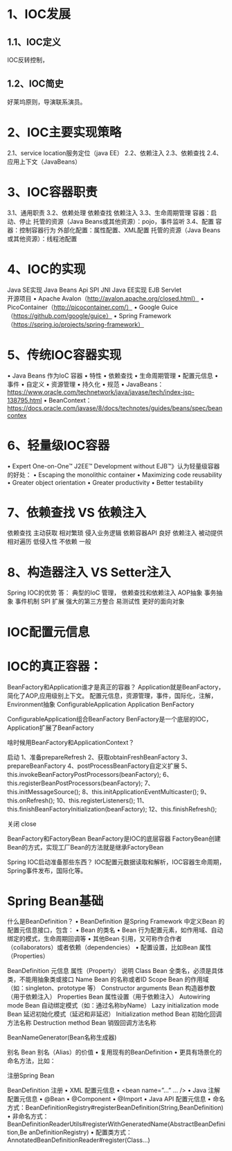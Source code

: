 # 1、IOC发展
## 1.1、IOC定义
IOC反转控制，
## 1.2、IOC简史
好莱坞原则，导演联系演员。
# 2、IOC主要实现策略
2.1、service location服务定位（java EE）
2.2、依赖注入
2.3、依赖查找
2.4、应用上下文（JavaBeans）
# 3、IOC容器职责
3.1、通用职责
3.2、依赖处理
依赖查找
依赖注入
3.3、生命周期管理
容器：启动、停止
托管的资源（Java Beans或其他资源）：pojo，事件监听
3.4、配置
容器：控制容器行为
外部化配置：属性配置、XML配置
托管的资源（Java Beans或其他资源）：线程池配置
# 4、IOC的实现
Java SE实现
     Java Beans Api
     SPI
     JNI
Java EE实现
     EJB
     Servlet  
开源项目
• Apache Avalon（http://avalon.apache.org/closed.html） 
• PicoContainer（http://picocontainer.com/） 
• Google Guice（https://github.com/google/guice） 
• Spring Framework（https://spring.io/projects/spring-framework）
# 5、传统IOC容器实现
• Java Beans 作为IoC 容器 
• 特性 
    • 依赖查找 
    • 生命周期管理 
    • 配置元信息 
    • 事件 
    • 自定义 
    • 资源管理 
    • 持久化 
    • 规范 
• JavaBeans：https://www.oracle.com/technetwork/java/javase/tech/index-jsp-138795.html 
• BeanContext：https://docs.oracle.com/javase/8/docs/technotes/guides/beans/spec/beancontex
# 6、轻量级IOC容器
• Expert One-on-One™ J2EE™ Development without EJB™》认为轻量级容器的好处：
• Escaping the monolithic container
• Maximizing code reusability
• Greater object orientation
• Greater productivity
• Better testability
# 7、依赖查找 VS 依赖注入
依赖查找  主动获取 相对繁琐 侵入业务逻辑 依赖容器API 良好
依赖注入  被动提供 相对遍历 低侵入性    不依赖      一般
# 8、构造器注入 VS Setter注入


Spring IOC的优势
答： 典型的IoC 管理，
依赖查找和依赖注入 
AOP抽象 事务抽象 
事件机制 SPI 扩展 
强大的第三方整合 易测试性 更好的面向对象

# IOC配置元信息

# IOC的真正容器：
BeanFactory和Application谁才是真正的容器？
Application就是BeanFactory，简化了AOP,应用级别上下文。
配置元信息，资源管理，事件，国际化，注解，Environment抽象
ConfigurableApplication Application BenFactory

ConfigurableApplication组合BeanFactory
BenFactory是一个底层的IOC，Application扩展了BeanFactory

啥时候用BeanFactory和ApplicationContext？

启动
1、准备prepareRefresh
2、获取obtainFreshBeanFactory
3、prepareBeanFactory
4、postProcessBeanFactory自定义扩展
5、this.invokeBeanFactoryPostProcessors(beanFactory);
6、this.registerBeanPostProcessors(beanFactory);
7、this.initMessageSource();
8、this.initApplicationEventMulticaster();
9、this.onRefresh();
10、this.registerListeners();
11、this.finishBeanFactoryInitialization(beanFactory);
12、this.finishRefresh();

关闭
close

BeanFactory和FactoryBean
BeanFactory是IOC的底层容器
FactoryBean创建Bean的方式，实现工厂Bean的方法就是继承FactoryBean

Spring IOC启动准备那些东西？
IOC配置元数据读取和解析，IOC容器生命周期，Spring事件发布，国际化等。

# Spring Bean基础

 什么是BeanDefinition？ 
• BeanDefinition 是Spring Framework 中定义Bean 的配置元信息接口，包含： 
• Bean 的类名
• Bean 行为配置元素，如作用域、自动绑定的模式，生命周期回调等
• 其他Bean 引用，又可称作合作者（collaborators）或者依赖（dependencies）
• 配置设置，比如Bean 属性（Properties）

 BeanDefinition 元信息 
 属性（Property） 说明 
 Class Bean 全类名，必须是具体类，不能用抽象类或接口 
 Name Bean 的名称或者ID 
 Scope Bean 的作用域（如：singleton、prototype 等） 
 Constructor arguments Bean 构造器参数（用于依赖注入） 
 Properties Bean 属性设置（用于依赖注入） 
 Autowiring mode Bean 自动绑定模式（如：通过名称byName） 
 Lazy initialization mode Bean 延迟初始化模式（延迟和非延迟） 
 Initialization method Bean 初始化回调方法名称 
 Destruction method Bean 销毁回调方法名称
 
 BeanNameGenerator(Bean名称生成器)
 
 别名
 Bean 别名（Alias）的价值 • 复用现有的BeanDefinition • 更具有场景化的命名方法，比如： <alias name="myApp-dataSource" alias="subsystemA-dataSource"/> <alias name="myApp-dataSource" alias="subsystemB-dataSource"/>
 
 注册Spring Bean
 
  BeanDefinition 注册 
  • XML 配置元信息 • <bean name=”...” ... /> 
  • Java 注解配置元信息 • @Bean • @Component • @Import 
  • Java API 配置元信息 • 命名方式：BeanDefinitionRegistry#registerBeanDefinition(String,BeanDefinition) • 非命名方式： BeanDefinitionReaderUtils#registerWithGeneratedName(AbstractBeanDefinition,Be anDefinitionRegistry) • 配置类方式：AnnotatedBeanDefinitionReader#register(Class...)
 








